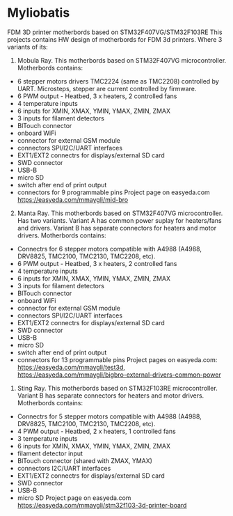 # Myliobatis
FDM 3D printer motherbords based on STM32F407VG/STM32F103RE
This projects contains HW design of motherbords for FDM 3d printers. Where 3 variants of its:
1) Mobula Ray. This motherbords based on STM32F407VG microcontroller. Motherbords contains:
  - 6 stepper motors drivers TMC2224 (same as TMC2208) controlled by UART. Microsteps, stepper are current controlled by firmware. 
  - 6 PWM output - Heatbed, 3 x heaters, 2 controlled fans
  - 4 temperature inputs
  - 6 inputs for XMIN, XMAX, YMIN, YMAX, ZMIN, ZMAX
  - 3 inputs for filament detectors
  - BlTouch connector
  - onboard WiFi
  - connector for external GSM module
  - connectors SPI/I2C/UART interfaces
  - EXT1/EXT2 connectrs for displays/external SD card
  - SWD connector
  - USB-B
  - micro SD
  - switch after end of print output
  - connectors for 9 programmable pins 
  Project page on easyeda.com https://easyeda.com/mmaygli/mid-bro
  2) Manta Ray. This motherbords based on STM32F407VG microcontroller. Has two variants. Variant A has common power suplay for heaters/fans and drivers. 
  Variant B has separate connectors for heaters and motor drivers. Motherbords contains:
  - Connectrs for 6 stepper motors compatible with A4988 (A4988, DRV8825, TMC2100, TMC2130, TMC2208, etc). 
  - 6 PWM output - Heatbed, 3 x heaters, 2 controlled fans
  - 4 temperature inputs
  - 6 inputs for XMIN, XMAX, YMIN, YMAX, ZMIN, ZMAX
  - 3 inputs for filament detectors
  - BlTouch connector
  - onboard WiFi
  - connector for external GSM module
  - connectors SPI/I2C/UART interfaces
  - EXT1/EXT2 connectrs for displays/external SD card
  - SWD connector
  - USB-B
  - micro SD
  - switch after end of print output
  - connectors for 13 programmable pins
  Project pages on easyeda.com: https://easyeda.com/mmaygli/test3d, https://easyeda.com/mmaygli/bigbro-external-drivers-common-power
  1) Sting Ray. This motherbords based on STM32F103RE microcontroller.  
  Variant B has separate connectors for heaters and motor drivers. Motherbords contains:
  - Connectrs for 5 stepper motors compatible with A4988 (A4988, DRV8825, TMC2100, TMC2130, TMC2208, etc). 
  - 4 PWM output - Heatbed, 2 x heaters, 1 controlled fans
  - 3 temperature inputs
  - 6 inputs for XMIN, XMAX, YMIN, YMAX, ZMIN, ZMAX
  - filament detector input
  - BlTouch connector (shared with ZMAX, YMAX)
  - connectors I2C/UART interfaces
  - EXT1/EXT2 connectrs for displays/external SD card
  - SWD connector
  - USB-B
  - micro SD
Project page on easyeda.com https://easyeda.com/mmaygli/stm32f103-3d-printer-board
